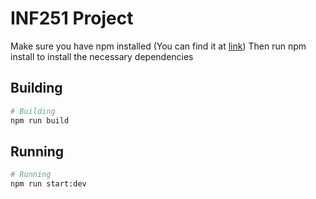 # INF251 Project

Make sure you have npm installed (You can find it at [link](https://www.npmjs.com/))
Then run npm install to install the necessary dependencies

## Building

```sh
# Building
npm run build
```

## Running

```sh
# Running
npm run start:dev
```
